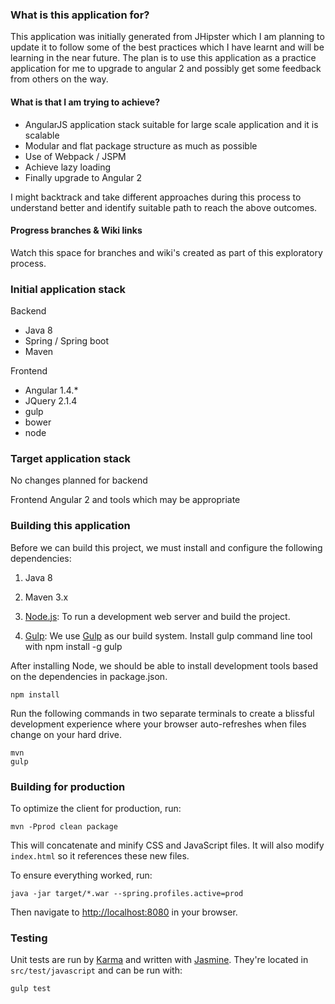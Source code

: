 ### What is this application for?

This application was initially generated from JHipster which I am planning to update it to follow some of the best practices which I have learnt and will be learning in the near future. The plan is to use this application as a practice application for me to upgrade to angular 2 and possibly get some feedback from others on the way.

#### What is that I am trying to achieve?

 - AngularJS application stack suitable for large scale application and it is scalable
 - Modular and flat package structure as much as possible
 - Use of Webpack / JSPM
 - Achieve lazy loading
 - Finally upgrade to Angular 2
 
I might backtrack and take different approaches during this process to understand better and identify suitable path to reach the above outcomes.

#### Progress branches & Wiki links
 Watch this space for branches and wiki's created as part of this exploratory process.

### Initial application stack

Backend
- Java 8 
- Spring / Spring boot
- Maven

Frontend
- Angular 1.4.* 
- JQuery 2.1.4
- gulp
- bower
- node

### Target application stack

No changes planned for backend

Frontend
Angular 2
and tools which may be appropriate

### Building this application

Before we can build this project, we must install and configure the following dependencies:
1. Java 8
2. Maven 3.x

3. [Node.js][]: To run a development web server and build the project.
4. [Gulp][]: We use [Gulp][] as our build system. Install gulp command line tool with 
    npm install -g gulp

After installing Node, we should be able to install development tools based on the dependencies in package.json.

    npm install

Run the following commands in two separate terminals to create a blissful development experience where your browser
auto-refreshes when files change on your hard drive.

    mvn
    gulp

### Building for production

To optimize the client for production, run:

    mvn -Pprod clean package

This will concatenate and minify CSS and JavaScript files. It will also modify `index.html` so it references
these new files.

To ensure everything worked, run:

    java -jar target/*.war --spring.profiles.active=prod

Then navigate to [http://localhost:8080](http://localhost:8080) in your browser.

### Testing

Unit tests are run by [Karma][] and written with [Jasmine][]. They're located in `src/test/javascript` and can be run with:

    gulp test

[Node.js]: https://nodejs.org/
[Bower]: http://bower.io/
[Gulp]: http://gulpjs.com/
[BrowserSync]: http://www.browsersync.io/
[Karma]: http://karma-runner.github.io/
[Jasmine]: http://jasmine.github.io/2.0/introduction.html
[Protractor]: https://angular.github.io/protractor/
